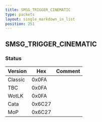 ```yaml
---
title: SMSG_TRIGGER_CINEMATIC
type: packets
layout: single_markdown_in_list
position: 251
---
```


## SMSG_TRIGGER_CINEMATIC

### Status

Version    | Hex        | Comment
---------- | ---------- | ---------- 
Classic    | 0x0FA      | 
TBC        | 0x0FA      | 
WotLK      | 0x0FA      | 
Cata       | 0x6C27     | 
MoP        | 0x6C27     | 